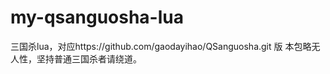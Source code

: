 ﻿my-qsanguosha-lua
=================

三国杀lua，对应https://github.com/gaodayihao/QSanguosha.git 版
本包略无人性，坚持普通三国杀者请绕道。
